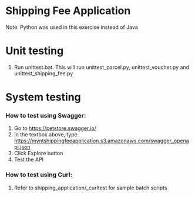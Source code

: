 # Shipping Fee Application

Note: 
Python was used in this exercise instead of Java


# Unit testing

1. Run unittest.bat. 
   This will run unittest_parcel.py, unittest_voucher.py and unittest_shipping_fee.py


# System testing


### How to test using Swagger:

1. Go to https://petstore.swagger.io/
2. In the textbox above, type https://myntshippingfeeapplication.s3.amazonaws.com/swagger_openapi.json
3. Click Explore button
4. Test the API


### How to test using Curl:

1. Refer to shipping_application/_curltest for sample batch scripts


